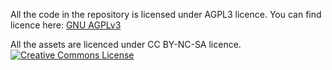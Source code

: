 All the code in the repository is licensed under AGPL3 licence. You can find licence here: <a href="https://www.gnu.org/licenses/agpl-3.0.en.html">GNU AGPLv3</a>

All the assets are licenced under CC BY-NC-SA  licence. <a rel="license" href="http://creativecommons.org/licenses/by-nc-sa/3.0/"><img alt="Creative Commons License" style="border-width:0" src="https://i.creativecommons.org/l/by-nc-sa/3.0/88x31.png" /></a>
